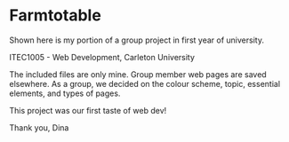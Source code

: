 # Farmtotable
Shown here is my portion of a group project in first year of university.

ITEC1005 - Web Development, Carleton University 



The included files are only mine. Group member web pages are saved elsewhere. As a group, we decided on the colour scheme, topic, essential elements, and types of pages.

This project was our first taste of web dev! 


Thank you,
Dina
